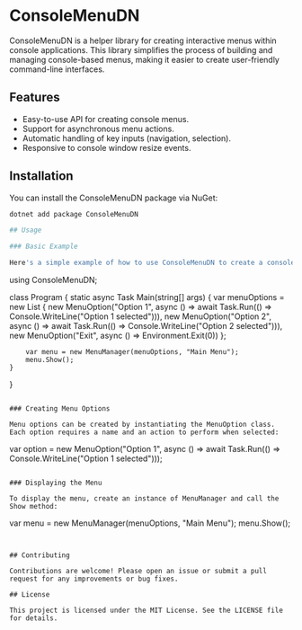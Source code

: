 # ConsoleMenuDN

ConsoleMenuDN is a helper library for creating interactive menus within console applications. This library simplifies the process of building and managing console-based menus, making it easier to create user-friendly command-line interfaces.

## Features

- Easy-to-use API for creating console menus.
- Support for asynchronous menu actions.
- Automatic handling of key inputs (navigation, selection).
- Responsive to console window resize events.

## Installation

You can install the ConsoleMenuDN package via NuGet:

```sh
dotnet add package ConsoleMenuDN

## Usage

### Basic Example

Here's a simple example of how to use ConsoleMenuDN to create a console menu:

```
using ConsoleMenuDN;

class Program
{
    static async Task Main(string[] args)
    {
        var menuOptions = new List<MenuOption>
        {
            new MenuOption("Option 1", async () => await Task.Run(() => Console.WriteLine("Option 1 selected"))),
            new MenuOption("Option 2", async () => await Task.Run(() => Console.WriteLine("Option 2 selected"))),
            new MenuOption("Exit", async () => Environment.Exit(0))
        };

        var menu = new MenuManager(menuOptions, "Main Menu");
        menu.Show();
    }
}
```

### Creating Menu Options

Menu options can be created by instantiating the MenuOption class. Each option requires a name and an action to perform when selected:

```
var option = new MenuOption("Option 1", async () => await Task.Run(() => Console.WriteLine("Option 1 selected")));
```

### Displaying the Menu

To display the menu, create an instance of MenuManager and call the Show method:

```
var menu = new MenuManager(menuOptions, "Main Menu");
menu.Show();
```


## Contributing

Contributions are welcome! Please open an issue or submit a pull request for any improvements or bug fixes.

## License

This project is licensed under the MIT License. See the LICENSE file for details.